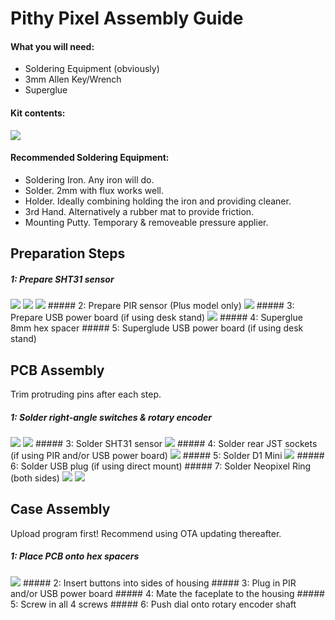 # Pithy Pixel Assembly Guide

#### What you will need:
* Soldering Equipment (obviously)
* 3mm Allen Key/Wrench
* Superglue


#### Kit contents:
<img src="https://raw.githubusercontent.com//ioios-io/assembly/main/assets/P%20All.jpeg">

#### Recommended Soldering Equipment:
* Soldering Iron. Any iron will do.
* Solder. 2mm with flux works well.
* Holder. Ideally combining holding the iron and providing cleaner.
* 3rd Hand. Alternatively a rubber mat to provide friction.
* Mounting Putty. Temporary & removeable pressure applier.

## Preparation Steps
##### 1: Prepare SHT31 sensor
<img src="https://raw.githubusercontent.com//ioios-io/assembly/main/assets/C%20SHT%201.jpeg">
<img src="https://raw.githubusercontent.com//ioios-io/assembly/main/assets/C%20SHT%202.jpeg">
<img src="https://raw.githubusercontent.com//ioios-io/assembly/main/assets/C%20SHT%203.jpeg">
##### 2: Prepare PIR sensor (Plus model only)
<img src="https://raw.githubusercontent.com//ioios-io/assembly/main/assets/C%20PIR%201.jpeg">
##### 3: Prepare USB power board (if using desk stand)
<img src="https://raw.githubusercontent.com//ioios-io/assembly/main/assets/C%20Micro%201.jpeg">
##### 4: Superglue 8mm hex spacer
##### 5: Superglude USB power board (if using desk stand)

## PCB Assembly
Trim protruding pins after each step.

##### 1: Solder right-angle switches & rotary encoder
<img src="https://raw.githubusercontent.com//ioios-io/assembly/main/assets/P%20Basics%201.jpeg">
<img src="https://raw.githubusercontent.com//ioios-io/assembly/main/assets/P%20Basics%202.jpeg">
##### 3: Solder SHT31 sensor
<img src="https://raw.githubusercontent.com//ioios-io/assembly/main/assets/P%20Basics%203.jpeg">
##### 4: Solder rear JST sockets (if using PIR and/or USB power board)
<img src="https://raw.githubusercontent.com//ioios-io/assembly/main/assets/P%20JST%201.jpeg">
##### 5: Solder D1 Mini
<img src="https://raw.githubusercontent.com//ioios-io/assembly/main/assets/P%20D1%201.jpeg">
##### 6: Solder USB plug (if using direct mount)
##### 7: Solder Neopixel Ring (both sides)
<img src="https://raw.githubusercontent.com//ioios-io/assembly/main/assets/P%20Ring%201.jpeg">
<img src="https://raw.githubusercontent.com//ioios-io/assembly/main/assets/P%20Ring%202.jpeg">

## Case Assembly
Upload program first! Recommend using OTA updating thereafter.

##### 1: Place PCB onto hex spacers
<img src="https://raw.githubusercontent.com//ioios-io/assembly/main/assets/P%20Faceplate.jpeg">
##### 2: Insert buttons into sides of housing
##### 3: Plug in PIR and/or USB power board
##### 4: Mate the faceplate to the housing
##### 5: Screw in all 4 screws
##### 6: Push dial onto rotary encoder shaft
